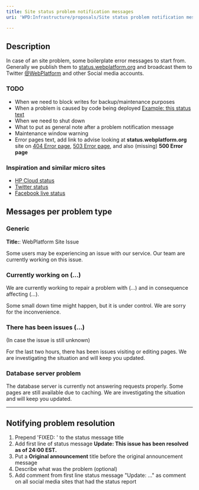 ```yaml
---
title: Site status problem notification messages
uri: 'WPD:Infrastructure/proposals/Site status problem notification messages'

---
```

## Description

In case of an site problem, some boilerplate error messages to start from. Generally we publish them to [status.webplatform.org](http://status.webplatform.org) and broadcast them to Twitter [@WebPlatform](https://twitter.com/WebPlatform) and other Social media accounts.

### TODO

-   When we need to block writes for backup/maintenance purposes
-   When a problem is caused by code being deployed [Example: this status text](http://status.twitter.com/post/63765159379/issue-viewing-timelines)
-   When we need to shut down
-   What to put as general note after a problem notification message
-   Maintenance window warning
-   Error pages text, add link to advise looking at **status.webplatform.org** site on [404 Error page](http://www.webplatform.org/errors/404.html), [503 Error page](http://www.webplatform.org/errors/503.html), and also (missing) **500 Error page**

### Inspiration and similar micro sites

-   [HP Cloud status](https://community.hpcloud.com/status)
-   [Twitter status](http://status.twitter.com)
-   [Facebook live status](https://developers.facebook.com/live_status/)

## Messages per problem type

### Generic

**Title:**: WebPlatform Site Issue

Some users may be experiencing an issue with our service. Our team are currently working on this issue.

### Currently working on (...)

We are currently working to repair a problem with (...) and in consequence affecting (...).

Some small down time might happen, but it is under control. We are sorry for the inconvenience.

### There has been issues (...)

(In case the issue is still unknown)

For the last two hours, there has been issues visiting or editing pages. We are investigating the situation and will keep you updated.

### Database server problem

The database server is currently not answering requests properly. Some pages are still available due to caching. We are investigating the situation and will keep you updated.

* * * * *

## Notifying problem resolution

1.  Prepend 'FIXED: ' to the status message title
2.  Add first line of status message **Update: This issue has been resolved as of 24:00 EST.**
3.  Put a **Original announcement** title before the original announcement message
4.  Describe what was the problem (optional)
5.  Add comment from first line status message "Update: ..." as comment on all social media sites that had the status report
